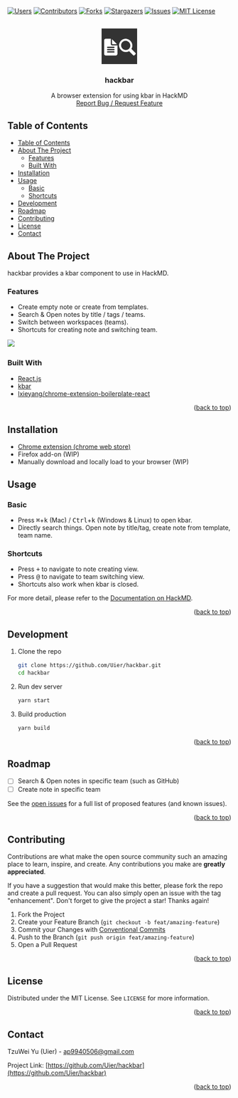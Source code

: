 <div id="top"></div>

[![Users][chrome-user-shield]][chrome-user-url]
[![Contributors][contributors-shield]][contributors-url]
[![Forks][forks-shield]][forks-url]
[![Stargazers][stars-shield]][stars-url]
[![Issues][issues-shield]][issues-url]
[![MIT License][license-shield]][license-url]

<br />
<div align="center">
  <a href="https://github.com/Uier/hackbar">
    <img src="src/assets/img/icon-128.png" alt="Logo" width="80" height="80">
  </a>
  <h3 align="center">hackbar</h3>
  <p align="center">
    A browser extension for using kbar in HackMD
    <br />
    <a href="https://github.com/Uier/hackbar/issues">Report Bug / Request Feature</a>
  </p>
</div>

## Table of Contents

- [Table of Contents](#table-of-contents)
- [About The Project](#about-the-project)
  - [Features](#features)
  - [Built With](#built-with)
- [Installation](#installation)
- [Usage](#usage)
  - [Basic](#basic)
  - [Shortcuts](#shortcuts)
- [Development](#development)
- [Roadmap](#roadmap)
- [Contributing](#contributing)
- [License](#license)
- [Contact](#contact)

## About The Project

hackbar provides a kbar component to use in HackMD.

### Features

-   Create empty note or create from templates.
-   Search & Open notes by title / tags / teams.
-   Switch between workspaces (teams).
-   Shortcuts for creating note and switching team.

![](demo/hackbar-demo.gif)

### Built With

-   [React.js](https://reactjs.org/)
-   [kbar](https://kbar.vercel.app/)
-   [lxieyang/chrome-extension-boilerplate-react](https://github.com/lxieyang/chrome-extension-boilerplate-react)

<p align="right">(<a href="#top">back to top</a>)</p>

## Installation

-   [Chrome extension (chrome web store)](https://chrome.google.com/webstore/detail/hackbar/algbkiepdpcjnhgagoddfcicdeaiimba)
-   Firefox add-on (WIP)
-   Manually download and locally load to your browser (WIP)

## Usage

### Basic

-   Press <kbd>⌘</kbd>+<kbd>k</kbd> (Mac) / <kbd>Ctrl</kbd>+<kbd>k</kbd> (Windows & Linux) to open kbar.
-   Directly search things. Open note by title/tag, create note from template, team name.

### Shortcuts

-   Press <kbd>+</kbd> to navigate to note creating view.
-   Press <kbd>@</kbd> to navigate to team switching view.
-   Shortcuts also work when kbar is closed.

For more detail, please refer to the [Documentation on HackMD](https://hackmd.io/@uier/hackbar).

<p align="right">(<a href="#top">back to top</a>)</p>

## Development

1. Clone the repo
    ```sh
    git clone https://github.com/Uier/hackbar.git
    cd hackbar
    ```
2. Run dev server
    ```sh
    yarn start
    ```
3. Build production
    ```sh
    yarn build
    ```

<p align="right">(<a href="#top">back to top</a>)</p>

## Roadmap

-   [ ] Search & Open notes in specific team (such as GitHub)
-   [ ] Create note in specific team

See the [open issues](https://github.com/Uier/hackbar/issues) for a full list of proposed features (and known issues).

<p align="right">(<a href="#top">back to top</a>)</p>

## Contributing

Contributions are what make the open source community such an amazing place to learn, inspire, and create. Any contributions you make are **greatly appreciated**.

If you have a suggestion that would make this better, please fork the repo and create a pull request. You can also simply open an issue with the tag "enhancement".
Don't forget to give the project a star! Thanks again!

1. Fork the Project
2. Create your Feature Branch (`git checkout -b feat/amazing-feature`)
3. Commit your Changes with [Conventional Commits](https://www.conventionalcommits.org/en/v1.0.0/)
4. Push to the Branch (`git push origin feat/amazing-feature`)
5. Open a Pull Request

<p align="right">(<a href="#top">back to top</a>)</p>

## License

Distributed under the MIT License. See `LICENSE` for more information.

<p align="right">(<a href="#top">back to top</a>)</p>

## Contact

TzuWei Yu (Uier) - ap9940506@gmail.com

Project Link: [https://github.com/Uier/hackbar](https://github.com/Uier/hackbar)

<p align="right">(<a href="#top">back to top</a>)</p>

<!-- MARKDOWN LINKS & IMAGES -->
<!-- https://www.markdownguide.org/basic-syntax/#reference-style-links -->

[chrome-user-shield]: https://img.shields.io/chrome-web-store/users/algbkiepdpcjnhgagoddfcicdeaiimba?style=for-the-badge
[chrome-user-url]: https://chrome.google.com/webstore/detail/hackbar/algbkiepdpcjnhgagoddfcicdeaiimba
[contributors-shield]: https://img.shields.io/github/contributors/Uier/hackbar.svg?style=for-the-badge
[contributors-url]: https://github.com/Uier/hackbar/graphs/contributors
[forks-shield]: https://img.shields.io/github/forks/Uier/hackbar.svg?style=for-the-badge
[forks-url]: https://github.com/Uier/hackbar/network/members
[stars-shield]: https://img.shields.io/github/stars/Uier/hackbar.svg?style=for-the-badge
[stars-url]: https://github.com/Uier/hackbar/stargazers
[issues-shield]: https://img.shields.io/github/issues/Uier/hackbar.svg?style=for-the-badge
[issues-url]: https://github.com/Uier/hackbar/issues
[license-shield]: https://img.shields.io/github/license/Uier/hackbar.svg?style=for-the-badge
[license-url]: https://github.com/Uier/hackbar/blob/master/LICENSE
